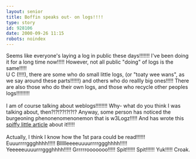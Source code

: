 ```yaml
---
layout: senior
title: Boffin speaks out- on logs!!!!
type: story
id: 928106
date: 2000-09-26 11:15
robots: noindex
---
```

Seems like everyone's laying a log in public these days!!!!!!! I've been doing it for a long time now!!!!! However, not all public "doing" of logs is the same!!!!!<br/>U C (!!!!), there are some who do small little logs, (or "toaty wee wans", as we say around these parts!!!!!!) and others who do reallly big ones!!!!! There are also those who do their own logs, and those who recycle other peoples logs!!!!!!!!! <br/> <br/>I am of course talking about weblogs!!!!!!!! Why- what do you think I was talking about, then?!?!??!?!?!? Anyway, some person has noticed the burgeoning phenonenomenonemon that is w3Logz!!!!! And has wrote this <a href="http://www.rebeccablood.net/essays/weblog_history.html">spiffy little article</a> about it!!!!!<br/> <br/>Actually, I think I know how the 1st para could be read!!!!!! Euuurrrrggghhhh!!!!! Bllllleeeeuuuurrrrggghhhh!!!!! Yeeeeeuuuurrrggghhhh!!!!! Grrrrrooooooo!!!!! Spit!!!!!! Spit!!!!!! Yuk!!!!! Croak.